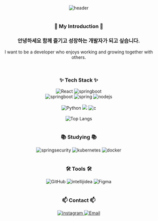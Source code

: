 <div style="text-align: center;">
  <img src="https://capsule-render.vercel.app/api?type=venom&color=random&height=300&section=header&text=HELLO-nl-I’m%20Suho%20Kim,%20a%20developer%20who%20loves%20climbing.&fontSize=35" alt="header">
</div>

<br>
<h3 align="center">🤜 My Introduction 🤛</h3>
<div align="center" style="text-align: center;">
  <h3>안녕하세요 함께 즐기고 성장하는 개발자가 되고 싶습니다. </h3>
  <p>I want to be a developer who enjoys working and growing together with others.</p>
</div>

<br>

<h3 align="center">✨ Tech Stack ✨</h3>

<div align="center">
  <img src="https://img.shields.io/badge/react-20232a.svg?style=for-the-badge&logo=react&logoColor=61DAFB" alt="React" />
  <img src="https://img.shields.io/badge/javascript-F7DF1E.svg?style=for-the-badge&logo=javascript&logoColor=20232a" alt="springboot" />
</div>

<div align="center">
  <img src="https://img.shields.io/badge/springboot-6DB33F.svg?style=for-the-badge&logo=springboot&logoColor=white" alt="springboot" />
  <img src="https://img.shields.io/badge/spring-6DB33F.svg?style=for-the-badge&logo=spring&logoColor=white" alt="spring" />
  <img src="https://img.shields.io/badge/nodedotjs-5FA04E.svg?style=for-the-badge&logo=nodedotjs&logoColor=white" alt="nodejs" />
</div>


<br>

<div align="center">
  <img src="https://img.shields.io/badge/python-3670A0?style=for-the-badge&logo=python&logoColor=ffdd54" alt="Python" />
  <img src="https://img.shields.io/badge/JAVA-20B2AA?style=for-the-badge"/>
  <img src="https://img.shields.io/badge/c-A8B9CC.svg?style=for-the-badge&logo=c&logoColor=000000" alt="c" />
</div>

<br>

<div align="center">
  <img src="https://github-readme-stats.vercel.app/api/top-langs/?username=suhokym&layout=compact" alt="Top Langs">
</div>

<br>

<h3 align="center">📚 Studying 📚</h3>

<div align="center">
  <img src="https://img.shields.io/badge/springsecurity-6DB33F.svg?style=for-the-badge&logo=springsecurity&logoColor=white" alt="springsecurity" />
  <img src="https://img.shields.io/badge/kubernetes-326CE5?style=for-the-badge&logo=kubernetes&logoColor=white" alt="kubernetes" />
  <img src="https://img.shields.io/badge/docker-2496ED?style=for-the-badge&logo=docker&logoColor=white" alt="docker" />
</div>

<br>

<h3 align="center">🛠 Tools 🛠</h3>

<div align="center">
  <img src="https://img.shields.io/badge/github-181717.svg?style=for-the-badge&logo=github&logoColor=white" alt="GitHub" />
    <img src="https://img.shields.io/badge/intellijidea-08253c.svg?style=for-the-badge&logo=intellijidea&logoColor=000000" alt="intellijidea" />
  <img src="https://img.shields.io/badge/figma-F24E1E.svg?style=for-the-badge&logo=figma&logoColor=white" alt="Figma" />
</div>

<br>

<h3 align="center">📫 Contact 📫</h3>

<div align="center">
  <a href="[https://velog.io/@oka1313](https://www.instagram.com/protector_kim)">
    <img src="https://img.shields.io/badge/instagram-2C2C32.svg?style=for-the-badge&logo=instagram&logoColor=FF0069" alt="instagram" />
  </a>
  <a href="mailto:suhokym@gmail.com">
    <img src="https://img.shields.io/badge/suhokym@gmail.com-D14836?style=for-the-badge&logo=gmail&logoColor=white" alt="Email" />
  </a>
</div>

